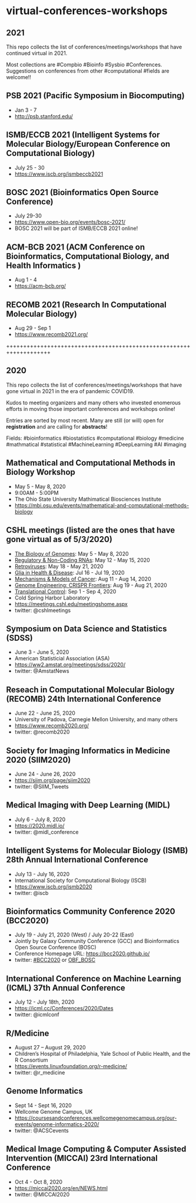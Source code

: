# virtual-conferences-workshops

## 2021
This repo collects the list of conferences/meetings/workshops that have continued virtual in 2021. 

Most collections are #Compbio #Bioinfo #Sysbio #Conferences. Suggestions on conferences from other #computational #fields are welcome!!

## PSB 2021 (Pacific Symposium in Biocomputing)
* Jan 3 - 7
* http://psb.stanford.edu/

## ISMB/ECCB 2021 (Intelligent Systems for Molecular Biology/European Conference on Computational Biology)
* July 25 - 30
* https://www.iscb.org/ismbeccb2021

## BOSC 2021 (Bioinformatics Open Source Conference)
* July 29-30
* https://www.open-bio.org/events/bosc-2021/
* BOSC 2021 will be part of ISMB/ECCB 2021 online!

## ACM-BCB 2021 (ACM Conference on Bioinformatics, Computational Biology, and Health Informatics )
* Aug 1 - 4
* https://acm-bcb.org/

## RECOMB 2021 (Research In Computational Molecular Biology)
* Aug 29  - Sep 1
* https://www.recomb2021.org/


+++++++++++++++++++++++++++++++++++++++++++++++++++++++++++++++++++
## 2020 
This repo collects the list of conferences/meetings/workshops that have gone virtual in 2021 in the era of pandemic COVID19. 

Kudos to meeting organizers and many others who invested enomerous efforts in moving those important conferences and workshops online!

Entries are sorted by most recent. Many are still (or will) open for **registration** and are calling for **abstracts**!

Fields: #bioinformatics #biostatistics #computational #biology #medicine #mathmatical #statistical #MachineLearning #DeepLearning #AI #imaging 

## Mathematical and Computational Methods in Biology Workshop
* May 5 - May 8, 2020
* 9:00AM - 5:00PM
* The Ohio State University Mathimatical Biosciences Institute
* https://mbi.osu.edu/events/mathematical-and-computational-methods-biology

## CSHL meetings (listed are the ones that have gone virtual as of 5/3/2020)
* [The Biology of Genomes](https://meetings.cshl.edu/meetings.aspx?meet=GENOME&year=20): May 5 - May 8, 2020
* [Regulatory & Non-Coding RNAs](https://meetings.cshl.edu/meetings.aspx?meet=REGRNA&year=20): May 12 - May 15, 2020
* [Retroviruses](https://meetings.cshl.edu/meetings.aspx?meet=RETRO&year=20): May 18 - May 21, 2020
* [Glia in Health & Disease](https://meetings.cshl.edu/meetings.aspx?meet=GLIA&year=20): Jul 16 - Jul 19, 2020
* [Mechanisms & Models of Cancer](https://meetings.cshl.edu/meetings.aspx?meet=CANCER&year=20): Aug 11 - Aug 14, 2020
* [Genome Engineering: CRISPR Frontiers](https://meetings.cshl.edu/meetings.aspx?meet=CRISPR&year=20): Aug 19 - Aug 21, 2020
* [Translational Control](https://meetings.cshl.edu/meetings.aspx?meet=TRANSC&year=20): Sep 1 - Sep 4, 2020
* Cold Spring Harbor Laboratory
* https://meetings.cshl.edu/meetingshome.aspx
* twitter: @cshlmeetings

## Symposium on Data Science and Statistics (SDSS)
* June 3 - June 5, 2020
* American Statisticial Association (ASA)
* https://ww2.amstat.org/meetings/sdss/2020/
* twitter: @AmstatNews

## Reseach in Computational Molecular Biology (RECOMB) 24th International Conference
* June 22 - June 25, 2020
* University of Padova, Carnegie Mellon University, and many others
* https://www.recomb2020.org/
* twitter: @recomb2020

## Society for Imaging Informatics in Medicine 2020 (SIIM2020)
* June 24 - June 26, 2020
* https://siim.org/page/siim2020
* twitter: @SIIM_Tweets

## Medical Imaging with Deep Learning (MIDL)
* July 6 - July 8, 2020
* https://2020.midl.io/
* twitter: @midl_conference

## Intelligent Systems for Molecular Biology (ISMB) 28th Annual International Conference
* July 13 - July 16, 2020
* International Society for Computational Biology (ISCB) 
* https://www.iscb.org/ismb2020
* twitter: @iscb

## Bioinformatics Community Conference 2020 (BCC2020)
* July 19 - July 21, 2020 (West) / July 20-22 (East)
* Jointly by Galaxy Community Conference (GCC) and Bioinformatics Open Source Conference (BOSC)
* Conference Homepage URL: https://bcc2020.github.io/
* twitter: [#BCC2020](https://twitter.com/search?q=BCC2020&src=typed_query) or [OBF_BOSC](https://twitter.com/OBF_BOSC)

## International Conference on Machine Learning (ICML) 37th Annual Conference
* July 12 - July 18th, 2020
* https://icml.cc/Conferences/2020/Dates
* twitter: @icmlconf

## R/Medicine
* August 27 – August 29, 2020
* Children’s Hospital of Philadelphia, Yale School of Public Health, and the R Consortium
* https://events.linuxfoundation.org/r-medicine/
* twitter: @r_medicine

## Genome Informatics
* Sept 14 - Sept 16, 2020
* Wellcome Genome Campus, UK
* https://coursesandconferences.wellcomegenomecampus.org/our-events/genome-informatics-2020/
* twitter: @ACSCevents

## Medical Image Computing & Computer Assisted Intervention (MICCAI) 23rd International Conference 
* Oct 4 - Oct 8, 2020
* https://miccai2020.org/en/NEWS.html
* twitter: @MICCAI2020
